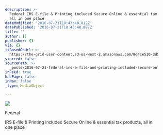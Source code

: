 ```yaml
---
description: >-
  Federal IRS E-file & Printing included Secure Online & essential tax products,
  all in one place
dateModified: '2016-07-21T18:43:48.812Z'
datePublished: '2016-07-21T18:43:48.887Z'
title: ''
author: []
publisher: {}
via: {}
isBasedOnUrl: >-
  https://the-grid-user-content.s3-us-west-2.amazonaws.com/8d4ce510-3d55-47df-aa7c-ed4620e56668.gif
starred: false
sourcePath: >-
  _posts/2016-07-21-federal-irs-e-file-and-printing-included-secure-online-and-essen.md
inFeed: true
hasPage: false
inNav: false
_type: MediaObject

---
```

![](https://the-grid-user-content.s3-us-west-2.amazonaws.com/8d4ce510-3d55-47df-aa7c-ed4620e56668.gif)

Federal   
  
IRS E-file & Printing included Secure Online & essential tax products, all in one place